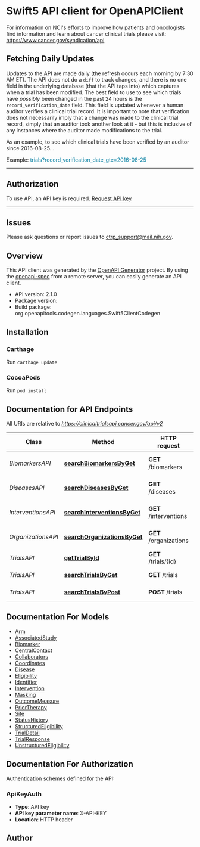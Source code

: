 # Swift5 API client for OpenAPIClient

<p>For information on NCI's efforts to improve how patients and oncologists find information and learn about cancer clinical trials please visit: <br><a href='https://www.cancer.gov/syndication/api' target='_blank' rel='noreferrer noopener'>https://www.cancer.gov/syndication/api</a></p><h2>Fetching Daily Updates</h2><p>Updates to the API are made daily (the refresh occurs each morning by 7:30 AM ET). The API does not do a <code>diff</code> to track changes, and there is no one field in the underlying database (that the API taps into) which captures when a trial has been modified. The best field to use to see which trials have <em>possibly</em> been changed in the past 24 hours is the <code>record_verification_date</code> field. This field is updated whenever a human auditor verifies a clinical trial record. It is important to note that verification does not necessarily imply that a change was made to the clinical trial record, simply that an auditor took another look at it - but this is inclusive of any instances where the auditor made modifications to the trial.</p><p>As an example, to see which clinical trials have been verified by an auditor since 2016-08-25...       </p><p>Example: <font class=\"example\" color=\"#97D4EA\" style=\"word-wrap: break-word;\">trials?record_verification_date_gte=2016-08-25</font></p><hr><h2>Authorization</h2><p>To use API, an API key is required. <a href=\"/signin\" target='_blank' rel='noreferrer noopener'>Request API key</a></p><hr><h2>Issues</h2><p>Please ask questions or report issues to <a href=\"mailto:ctrp_support@mail.nih.gov\" target='_blank' rel='noreferrer noopener'>ctrp_support@mail.nih.gov</a>.</p>

## Overview
This API client was generated by the [OpenAPI Generator](https://openapi-generator.tech) project.  By using the [openapi-spec](https://github.com/OAI/OpenAPI-Specification) from a remote server, you can easily generate an API client.

- API version: 2.1.0
- Package version: 
- Build package: org.openapitools.codegen.languages.Swift5ClientCodegen

## Installation

### Carthage

Run `carthage update`

### CocoaPods

Run `pod install`

## Documentation for API Endpoints

All URIs are relative to *https://clinicaltrialsapi.cancer.gov/api/v2*

Class | Method | HTTP request | Description
------------ | ------------- | ------------- | -------------
*BiomarkersAPI* | [**searchBiomarkersByGet**](docs/BiomarkersAPI.md#searchbiomarkersbyget) | **GET** /biomarkers | Search Biomarkers by GET
*DiseasesAPI* | [**searchDiseasesByGet**](docs/DiseasesAPI.md#searchdiseasesbyget) | **GET** /diseases | Search Diseases by GET
*InterventionsAPI* | [**searchInterventionsByGet**](docs/InterventionsAPI.md#searchinterventionsbyget) | **GET** /interventions | Search Interventions by GET
*OrganizationsAPI* | [**searchOrganizationsByGet**](docs/OrganizationsAPI.md#searchorganizationsbyget) | **GET** /organizations | Search Organizations by GET
*TrialsAPI* | [**getTrialById**](docs/TrialsAPI.md#gettrialbyid) | **GET** /trials/{id} | Get One Trial
*TrialsAPI* | [**searchTrialsByGet**](docs/TrialsAPI.md#searchtrialsbyget) | **GET** /trials | Search Trials by GET
*TrialsAPI* | [**searchTrialsByPost**](docs/TrialsAPI.md#searchtrialsbypost) | **POST** /trials | Search Trials by POST


## Documentation For Models

 - [Arm](docs/Arm.md)
 - [AssociatedStudy](docs/AssociatedStudy.md)
 - [Biomarker](docs/Biomarker.md)
 - [CentralContact](docs/CentralContact.md)
 - [Collaborators](docs/Collaborators.md)
 - [Coordinates](docs/Coordinates.md)
 - [Disease](docs/Disease.md)
 - [Eligibility](docs/Eligibility.md)
 - [Identifier](docs/Identifier.md)
 - [Intervention](docs/Intervention.md)
 - [Masking](docs/Masking.md)
 - [OutcomeMeasure](docs/OutcomeMeasure.md)
 - [PriorTherapy](docs/PriorTherapy.md)
 - [Site](docs/Site.md)
 - [StatusHistory](docs/StatusHistory.md)
 - [StructuredEligibility](docs/StructuredEligibility.md)
 - [TrialDetail](docs/TrialDetail.md)
 - [TrialResponse](docs/TrialResponse.md)
 - [UnstructuredEligibility](docs/UnstructuredEligibility.md)


<a id="documentation-for-authorization"></a>
## Documentation For Authorization


Authentication schemes defined for the API:
<a id="ApiKeyAuth"></a>
### ApiKeyAuth

- **Type**: API key
- **API key parameter name**: X-API-KEY
- **Location**: HTTP header


## Author



